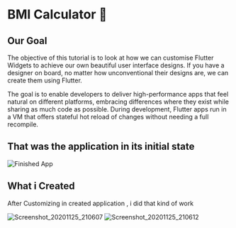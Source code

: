 
# BMI Calculator 💪

## Our Goal


The objective of this tutorial is to look at how we can customise Flutter Widgets to achieve our own beautiful user interface designs. If you have a designer on board, no matter how unconventional their designs are, we can create them using Flutter. 

The goal is to enable developers to deliver high-performance apps that feel natural on different platforms, embracing differences where they exist while sharing as much code as possible. During development, Flutter apps run in a VM that offers stateful hot reload of changes without needing a full recompile.
## That was the application in its initial state

![Finished App](https://github.com/londonappbrewery/Images/blob/master/bmi-calc-demo.gif)

##  What i Created

After Customizing in created application , i did that kind of work

![Screenshot_20201125_210607](https://user-images.githubusercontent.com/73903186/100252932-4d976500-2f62-11eb-98a8-94d8c65b50f2.jpg)
![Screenshot_20201125_210612](https://user-images.githubusercontent.com/73903186/100252924-496b4780-2f62-11eb-9d38-8e487b51e698.jpg)

